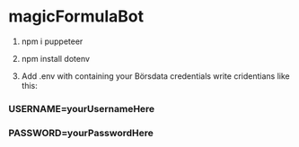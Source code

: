 # magicFormulaBot

1. npm i puppeteer
2. npm install dotenv

3. Add .env with containing your Börsdata credentials
  write cridentians like this:
### USERNAME=yourUsernameHere

### PASSWORD=yourPasswordHere
